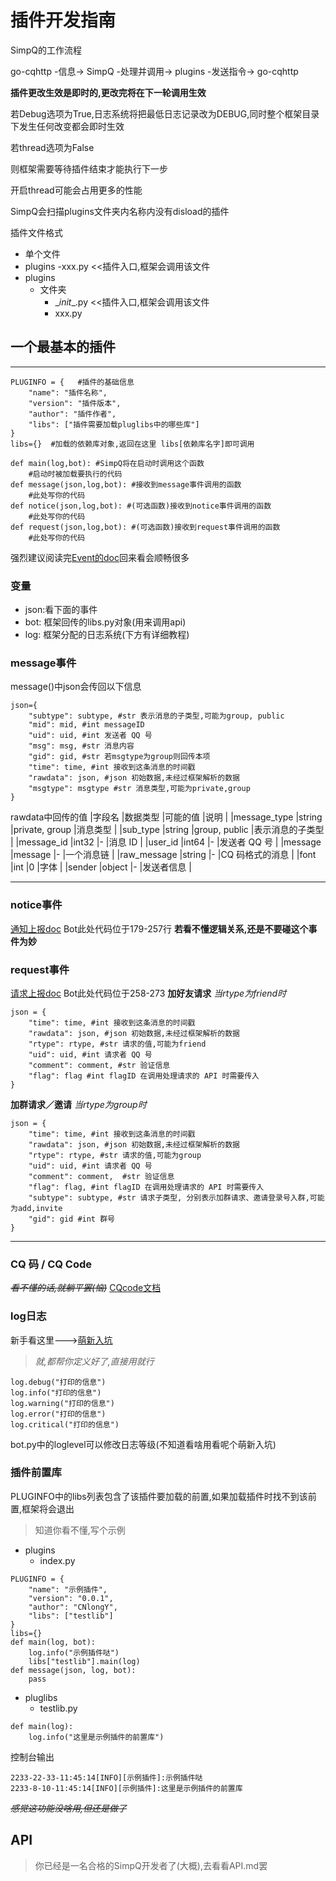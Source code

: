 # 插件开发指南

SimpQ的工作流程

go-cqhttp -信息-> SimpQ -处理并调用-> plugins -发送指令-> go-cqhttp

**插件更改生效是即时的,更改完将在下一轮调用生效**

若Debug选项为True,日志系统将把最低日志记录改为DEBUG,同时整个框架目录下发生任何改变都会即时生效

若thread选项为False

则框架需要等待插件结束才能执行下一步

开启thread可能会占用更多的性能



SimpQ会扫描plugins文件夹内名称内没有disload的插件

插件文件格式

- 单个文件
- plugins
	-xxx.py      	  <<插件入口,框架会调用该文件
- plugins
	- 文件夹
		- \__init__.py <<插件入口,框架会调用该文件
		- xxx.py

## 一个最基本的插件
--------------------
```
PLUGINFO = {   #插件的基础信息
    "name": "插件名称",
    "version": "插件版本",
    "author": "插件作者",
    "libs": ["插件需要加载pluglibs中的哪些库"]
}
libs={}  #加载的依赖库对象,返回在这里 libs[依赖库名字]即可调用

def main(log,bot): #SimpQ将在启动时调用这个函数
	#启动时被加载要执行的代码
def message(json,log,bot): #接收到message事件调用的函数
	#此处写你的代码
def notice(json,log,bot): #(可选函数)接收到notice事件调用的函数
	#此处写你的代码
def request(json,log,bot): #(可选函数)接收到request事件调用的函数
	#此处写你的代码
```
强烈建议阅读完[Event的doc](https://docs.go-cqhttp.org/event/#%E9%80%9A%E7%94%A8%E6%95%B0%E6%8D%AE)回来看会顺畅很多

### 变量
- json:看下面的事件
- bot: 框架回传的libs.py对象(用来调用api)
- log: 框架分配的日志系统(下方有详细教程)

### message事件
message()中json会传回以下信息
```
json={
	"subtype": subtype, #str 表示消息的子类型,可能为group, public
	"mid": mid, #int messageID
	"uid": uid, #int 发送者 QQ 号
	"msg": msg, #str 消息内容
	"gid": gid, #str 若msgtype为group则回传本项
	"time": time, #int 接收到这条消息的时间戳
	"rawdata": json, #json 初始数据,未经过框架解析的数据
	"msgtype": msgtype #str 消息类型,可能为private,group 
}
```

rawdata中回传的值
|字段名			|数据类型		|可能的值		|说明				|
|message_type	|string 	    |private, group	|消息类型			|
|sub_type		|string 	    |group, public	|表示消息的子类型	    |
|message_id		|int32			|-				|消息 ID			    |
|user_id		|int64			|-				|发送者 QQ 号		|
|message		|message     	|-				|一个消息链			|
|raw_message	|string         |-				|CQ 码格式的消息	    |
|font			|int			|0				|字体				|
|sender			|object 	    |-				|发送者信息			|
***
### notice事件
[通知上报doc](https://docs.go-cqhttp.org/event/#%E9%80%9A%E7%9F%A5%E4%B8%8A%E6%8A%A5-1)
Bot此处代码位于179-257行
**若看不懂逻辑关系,还是不要碰这个事件为妙**

### request事件
[请求上报doc](https://docs.go-cqhttp.org/event/#%E8%AF%B7%E6%B1%82%E4%B8%8A%E6%8A%A5-1)
Bot此处代码位于258-273
**加好友请求**
*当rtype为friend时*
```
json = {
	"time": time, #int 接收到这条消息的时间戳
	"rawdata": json, #json 初始数据,未经过框架解析的数据
	"rtype": rtype, #str 请求的值,可能为friend
	"uid": uid, #int 请求者 QQ 号
	"comment": comment, #str 验证信息
	"flag": flag #int flagID 在调用处理请求的 API 时需要传入
}
```
**加群请求／邀请**
*当rtype为group时*
```
json = {
	"time": time, #int 接收到这条消息的时间戳
	"rawdata": json, #json 初始数据,未经过框架解析的数据
	"rtype": rtype, #str 请求的值,可能为group
	"uid": uid, #int 请求者 QQ 号
	"comment": comment,  #str 验证信息
	"flag": flag, #int flagID 在调用处理请求的 API 时需要传入
	"subtype": subtype, #str 请求子类型, 分别表示加群请求、邀请登录号入群,可能为add,invite
	"gid": gid #int 群号
}
```
***
### CQ 码 / CQ Code
~~*看不懂的话,就躺平罢(恼)*~~
[CQcode文档](https://docs.go-cqhttp.org/cqcode/#%E8%BD%AC%E4%B9%89)

### log日志
新手看这里--->[萌新入坑](https://zhuanlan.zhihu.com/p/476549020)
> *就,都帮你定义好了,直接用就行*
```
log.debug("打印的信息")
log.info("打印的信息")
log.warning("打印的信息")
log.error("打印的信息")
log.critical("打印的信息")
```
bot.py中的loglevel可以修改日志等级(不知道看啥用看呢个萌新入坑)

### 插件前置库
PLUGINFO中的libs列表包含了该插件要加载的前置,如果加载插件时找不到该前置,框架将会退出
> 知道你看不懂,写个示例
- plugins
	- index.py
```
PLUGINFO = {
    "name": "示例插件",
    "version": "0.0.1",
    "author": "CNlongY",
    "libs": ["testlib"]
}
libs={}
def main(log, bot):
    log.info("示例插件哒")
	libs["testlib"].main(log)
def message(json, log, bot):
	pass
```
- pluglibs
	- testlib.py
```
def main(log):
	log.info("这里是示例插件的前置库")
```
控制台输出
```
2233-22-33-11:45:14[INFO][示例插件]:示例插件哒
2233-8-10-11:45:14[INFO][示例插件]:这里是示例插件的前置库
```
~~*感觉这功能没啥用,但还是做了*~~

## API
> 你已经是一名合格的SimpQ开发者了(大概),去看看API.md罢
